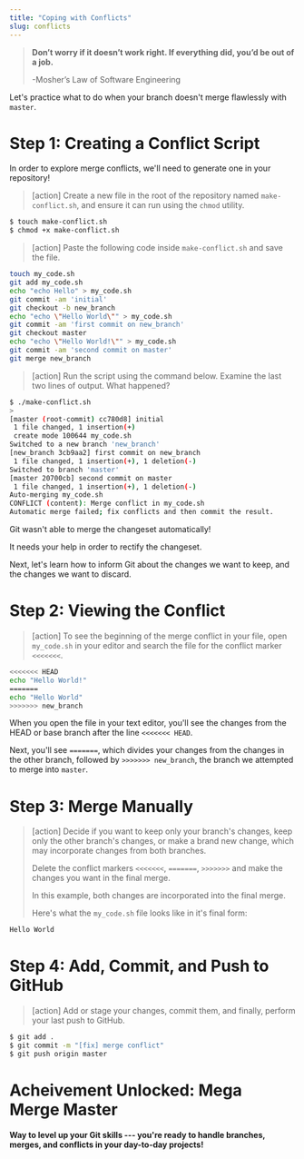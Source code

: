 ```yaml
---
title: "Coping with Conflicts"
slug: conflicts
---
```


> **Don’t worry if it doesn’t work right. If everything did, you’d be out of a job.**
>
> -Mosher’s Law of Software Engineering

Let's practice what to do when your branch doesn't merge flawlessly with `master`.

# Step 1: Creating a Conflict Script

In order to explore merge conflicts, we'll need to generate one in your repository!

> [action]
> Create a new file in the root of the repository named `make-conflict.sh`, and ensure it can run using the `chmod` utility.
>
```bash
$ touch make-conflict.sh
$ chmod +x make-conflict.sh
```
>

> [action]
> Paste the following code inside `make-conflict.sh` and save the file.
>
```bash
touch my_code.sh
git add my_code.sh
echo "echo Hello" > my_code.sh
git commit -am 'initial'
git checkout -b new_branch
echo "echo \"Hello World\"" > my_code.sh
git commit -am 'first commit on new_branch'
git checkout master
echo "echo \"Hello World!\"" > my_code.sh
git commit -am 'second commit on master'
git merge new_branch
```
>

> [action]
> Run the script using the command below. Examine the last two lines of output. What happened?
>
```bash
$ ./make-conflict.sh
>
[master (root-commit) cc780d8] initial
 1 file changed, 1 insertion(+)
 create mode 100644 my_code.sh
Switched to a new branch 'new_branch'
[new_branch 3cb9aa2] first commit on new_branch
 1 file changed, 1 insertion(+), 1 deletion(-)
Switched to branch 'master'
[master 20700cb] second commit on master
 1 file changed, 1 insertion(+), 1 deletion(-)
Auto-merging my_code.sh
CONFLICT (content): Merge conflict in my_code.sh
Automatic merge failed; fix conflicts and then commit the result.
```
>

Git wasn't able to merge the changeset automatically!

It needs your help in order to rectify the changeset.

Next, let's learn how to inform Git about the changes we want to keep, and the changes we want to discard.

# Step 2: Viewing the Conflict

> [action]
> To see the beginning of the merge conflict in your file, open `my_code.sh` in your editor and search the file for the conflict marker `<<<<<<<`.
>
```bash
<<<<<<< HEAD
echo "Hello World!"
=======
echo "Hello World"
>>>>>>> new_branch
```
>

When you open the file in your text editor, you'll see the changes from the HEAD or base branch after the line `<<<<<<< HEAD`.

Next, you'll see `=======`, which divides your changes from the changes in the other branch, followed by `>>>>>>> new_branch`, the branch we attempted to merge into `master`.

# Step 3: Merge Manually

> [action]
> Decide if you want to keep only your branch's changes, keep only the other branch's changes, or make a brand new change, which may incorporate changes from both branches.
>
> Delete the conflict markers `<<<<<<<`, `=======`, `>>>>>>>` and make the changes you want in the final merge.
>
> In this example, both changes are incorporated into the final merge.
>
> Here's what the `my_code.sh` file looks like in it's final form:
>
```bash
Hello World
```
>

# Step 4: Add, Commit, and Push to GitHub

> [action]
> Add or stage your changes, commit them, and finally, perform your last push to GitHub.
>
```bash
$ git add .
$ git commit -m "[fix] merge conflict"
$ git push origin master
```
>

# Acheivement Unlocked: Mega Merge Master

**Way to level up your Git skills --- you're ready to handle branches, merges, and conflicts in your day-to-day projects!**
